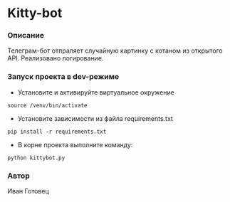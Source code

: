 # Kitty-bot

### Описание
Телеграм-бот отпраляет случайную картинку с котаном из открытого API. 
Реализовано логирование. 
### Запуск проекта в dev-режиме
- Установите и активируйте виртуальное окружение
```
source /venv/bin/activate
``` 
- Установите зависимости из файла requirements.txt
```
pip install -r requirements.txt
``` 
- В корне проекта выполните команду:
```
python kittybot.py
```
### Автор
Иван Готовец